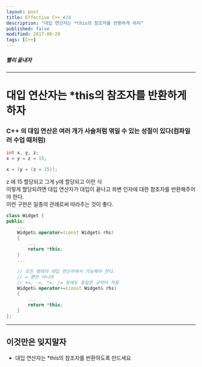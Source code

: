 ```yaml
---
layout: post
title: Effective C++_#10
description: "대입 연산자는 *this의 참조자를 반환하게 하자"
published: false
modified: 2017-08-29
tags: [C++]
---
```


##### 빨리 끝내자

---

# 대입 연산자는 *this의 참조자를 반환하게 하자

### C++ 의 대입 연산은 여러 개가 사슬처럼 엮일 수 있는 성질이 있다(컴파일러 수업 때처럼)
```cpp
int x, y, z;
x = y = z = 15;

x = (y = (z = 15));
```

z 에 15 할당되고 그게 y에 할당되고 이런 식  
이렇게 할당되려면 대입 연산자가 대입이 끝나고 좌변 인자에 대한 참조자를 반환해주어야 한다.  
이런 구현은 일종의 관례로써 따라주는 것이 좋다.

```cpp
class Widget {
public:
    ...
    Widget& operator=(const Widget& rhs)
    {
        ...
        return *this;
    }
    ...

    // 모든 형태의 대입 연산자에서 가능해야 한다.
    // = 뿐만 아니라 
    // +=, -=, *=, /= 등에도 동일한 규약이 적용
    Widget& operator+=(const Widget& rhs)
    {
        ...
        return *this;
    }
};
```

---

## 이것만은 잊지말자
- 대입 연산자는 *this의 참조자를 반환하도록 만드세요